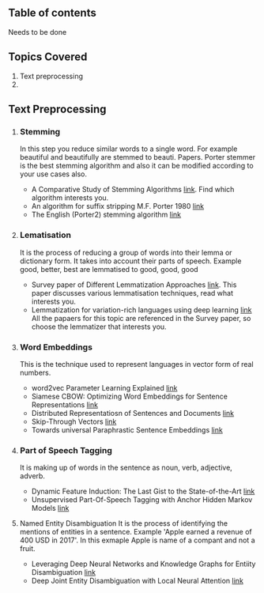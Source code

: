 ## Table of contents
Needs to be done

## Topics Covered
1. Text preprocessing
2. 

## Text Preprocessing
1. ### Stemming
	In this step you reduce similar words to a single word. For example beautiful and beautifully are stemmed to beauti.
	Papers. Porter stemmer is the best stemming algorithm and also it can be modified according to your use cases also.
	* A Comparative Study of Stemming Algorithms [link](http://kenbenoit.net/assets/courses/tcd2014qta/readings/Jivani_ijcta2011020632.pdf). Find which algorithm interests you.
	* An algorithm for suffix stripping M.F. Porter 1980 [link](http://citeseerx.ist.psu.edu/viewdoc/download?doi=10.1.1.848.7219&rep=rep1&type=pdf)
	* The English (Porter2) stemming algorithm [link](http://snowball.tartarus.org/algorithms/english/stemmer.html)
	
2. ### Lematisation
	It is the process of reducing a group of words into their lemma or dictionary form. It takes into account their parts 	      of speech. Example good, better, best are lemmatised to good, good, good
	* Survey paper of Different Lemmatization Approaches [link](http://www.ijrat.org/downloads/icatest2015/ICATEST-2015127.pdf). This paper discusses various lemmatisation techniques, read what interests you.
	* Lemmatization for variation-rich languages using deep learning [link](https://academic.oup.com/dsh/article/32/4/797/2669790)
	All the papaers for this topic are referenced in the Survey paper, so choose the lemmatizer that interests you.
	
3. ### Word Embeddings
 	This is the technique used to represent languages in vector form of real numbers.
	* word2vec Parameter Learning Explained [link](https://arxiv.org/pdf/1411.2738.pdf)
	* Siamese CBOW: Optimizing Word Embeddings for Sentence Representations [link](http://aclweb.org/anthology/P/P16/P16-1089.pdf)
	* Distributed Representatiosn of Sentences and Documents [link](https://cs.stanford.edu/~quocle/paragraph_vector.pdf)
	* Skip-Through Vectors [link](https://arxiv.org/pdf/1506.06726.pdf)
	* Towards universal Paraphrastic Sentence Embeddings [link](https://arxiv.org/pdf/1511.08198.pdf)
	
4. ### Part of Speech Tagging
 	It is making up of words in the sentence as noun, verb, adjective, adverb.
	* Dynamic Feature Induction: The Last Gist to the State-of-the-Art [link](https://aclweb.org/anthology/N16-1031.pdf)
	* Unsupervised Part-Of-Speech Tagging with Anchor Hidden Markov Models [link](https://transacl.org/ojs/index.php/tacl/article/viewFile/837/192)
	
5. Named Entity Disambiguation
 	It is the process of identifying the mentions of entities in a sentence. Example 'Apple earned a revenue of 400 USD in 2017'. In this exmaple Apple is name of a compant and not a fruit.
	* Leveraging Deep Neural Networks and Knowledge Graphs for Entiity Disambiguation [link](https://arxiv.org/pdf/1504.07678.pdf)
	* Deep Joint Entity Disambiguation with Local Neural Attention [link](https://arxiv.org/pdf/1704.04920.pdf)
	
